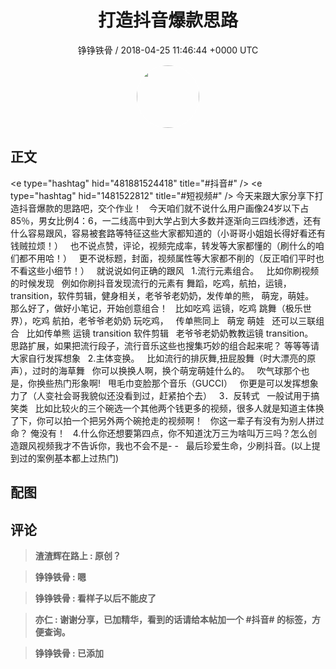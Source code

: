 <h1 align="center">打造抖音爆款思路</h1>
<p align="center">
    <a>铮铮铁骨 / 2018-04-25 11:46:44 &#43;0000 UTC</a>
</p>

<div align="center">
    <img src="https://images.zsxq.com/FlRr47TmtzuQuQAUEJWf5TTx2vqn?e=1590940799&amp;token=kIxbL07-8jAj8w1n4s9zv64FuZZNEATmlU_Vm6zD:oXgAOel1CffddffqCF1yPSJYICc=" width="100" height="100" style="border:1px solid;border-radius:50%; color:#ffffff"/>
</div>

## 正文

<div>
&lt;e type=&#34;hashtag&#34; hid=&#34;481881524418&#34; title=&#34;#抖音#&#34; /&gt; &lt;e type=&#34;hashtag&#34; hid=&#34;1481522812&#34; title=&#34;#短视频#&#34; /&gt; 
今天来跟大家分享下打造抖音爆款的思路吧，交个作业！
 
今天咱们就不说什么用户画像24岁以下占85％，男女比例4：6，一二线高中到大学占到大多数并逐渐向三四线渗透，还有什么容易跟风，容易被套路等特征这些大家都知道的（小哥哥小姐姐长得好看还有钱贼拉烦！）
 
也不说点赞，评论，视频完成率，转发等大家都懂的（刷什么的咱们都不用哈！）
 
更不说标题，封面，视频属性等大家都不削的（反正咱们平时也不看这些小细节！）
 
就说说如何正确的跟风
 
1.流行元素组合。
 
比如你刷视频的时候发现
 
例如你刷抖音发现流行的元素有 舞蹈，吃鸡，航拍，运镜，transition，软件剪辑，健身相关，老爷爷老奶奶，发传单的熊， 萌宠，萌娃。
 
那么好了，做好小笔记，开始创意组合！
 
比如吃鸡 运镜，吃鸡 跳舞（极乐世界），吃鸡 航拍，老爷爷老奶奶 玩吃鸡，
 
传单熊同上
 
萌宠 萌娃
 
还可以三联组合
 
比如传单熊 运镜  transition 软件剪辑
 
老爷爷老奶奶教教运镜 transition。
 
思路扩展，如果把流行段子，流行音乐这些也搜集巧妙的组合起来呢？
等等等请大家自行发挥想象
 
2.主体变换。
 
比如流行的排灰舞,扭屁股舞（时大漂亮的原声），过时的海草舞
 
你可以换换人啊，换个萌宠萌娃什么的。
 
吹气球那个也是，你换些热门形象啊!
 
甩毛巾变脸那个音乐（GUCCI）
 
你更是可以发挥想象力了（人变社会哥我貌似还没看到过，赶紧拍个去）
 
3．反转式
 
一般试用于搞笑类
 
比如比较火的三个碗选一个其他两个钱更多的视频，很多人就是知道主体换了下，你可以拍一个把另外两个碗抢走的视频啊！
 
你这一辈子有没有为别人拼过命？ 俺没有！
 
4.什么你还想要第四点，你不知道沈万三为啥叫万三吗？怎么创造跟风视频我才不告诉你，我也不会不是- -
 
最后珍爱生命，少刷抖音。(以上提到过的案例基本都上过热门)
</div>

## 配图
<div class="image" align="center">

</div>

## 评论

<div align="left">
<div>

<blockquote >
<span> <strong>渣渣辉在路上 : 原创？ </strong></span>
</blockquote>

<blockquote >
<span> <strong>铮铮铁骨 : 嗯 </strong></span>
</blockquote>

<blockquote >
<span> <strong>铮铮铁骨 : 看样子以后不能皮了 </strong></span>
</blockquote>

<blockquote >
<span> <strong>亦仁 : 谢谢分享，已加精华，看到的话请给本帖加一个 #抖音# 的标签，方便查询。 </strong></span>
</blockquote>

<blockquote >
<span> <strong>铮铮铁骨 : 已添加 </strong></span>
</blockquote>

</div>
</div>